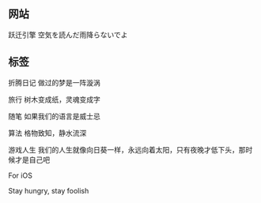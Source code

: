 ## 网站

跃迁引擎
空気を読んだ雨降らないでよ



## 标签

折腾日记
做过的梦是一阵漩涡

旅行
树木变成纸，灵魂变成字

随笔
如果我们的语言是威士忌

算法
格物致知，静水流深

游戏人生
我们的人生就像向日葵一样，永远向着太阳，只有夜晚才低下头，那时候才是自己吧

For iOS

Stay hungry, stay foolish